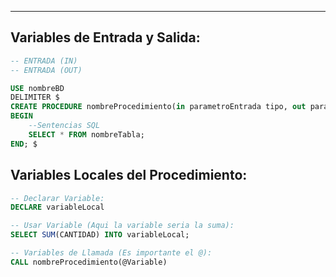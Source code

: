 
---

## Variables de Entrada y Salida:

```sql
-- ENTRADA (IN)
-- ENTRADA (OUT)

USE nombreBD
DELIMITER $
CREATE PROCEDURE nombreProcedimiento(in parametroEntrada tipo, out parametroSalida tipo)
BEGIN
	--Sentencias SQL
	SELECT * FROM nombreTabla;
END; $

```

## Variables Locales del Procedimiento:

```sql
-- Declarar Variable:
DECLARE variableLocal

-- Usar Variable (Aqui la variable seria la suma):
SELECT SUM(CANTIDAD) INTO variableLocal;

-- Variables de Llamada (Es importante el @):
CALL nombreProcedimiento(@Variable)
```


